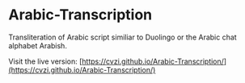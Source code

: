 # Arabic-Transcription
Transliteration of Arabic script similiar to Duolingo or the Arabic chat alphabet Arabish.

Visit the live version: [https://cvzi.github.io/Arabic-Transcription/](https://cvzi.github.io/Arabic-Transcription/)